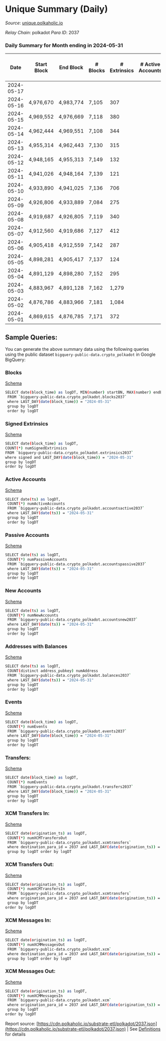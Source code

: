 # Unique Summary (Daily)

_Source_: [unique.polkaholic.io](https://unique.polkaholic.io)

*Relay Chain*: polkadot
*Para ID*: 2037



### Daily Summary for Month ending in 2024-05-31


| Date    | Start Block | End Block | # Blocks | # Extrinsics | # Active Accounts | # Passive Accounts | # New Accounts | # Addresses | # Events  | # Transfers ($USD) | # XCM Transfers In ($USD) | # XCM Transfers Out ($USD) | # XCM In | # XCM Out | Issues |
|---------|-------------|-----------|----------|--------------|-------------------|--------------------|----------------|-------------|-----------|--------------------|---------------------------|----------------------------|----------|-----------|--------|
| 2024-05-17 |  |  |  |  |  |  |  |  |  |   |   |   |  |  |  |
| 2024-05-16 | 4,976,670 | 4,983,774 | 7,105 | 307 |  |  |  | 45,851 | 24,018 | 1,839  |   |   |  |  |  |
| 2024-05-15 | 4,969,552 | 4,976,669 | 7,118 | 380 |  |  |  | 45,660 | 20,370 | 311  |   |   |  |  |  |
| 2024-05-14 | 4,962,444 | 4,969,551 | 7,108 | 344 |  |  |  | 45,469 | 24,578 | 1,989  |   |   |  |  |  |
| 2024-05-13 | 4,955,314 | 4,962,443 | 7,130 | 315 |  |  |  | 45,208 | 24,372 | 1,928  |   |   |  |  |  |
| 2024-05-12 | 4,948,165 | 4,955,313 | 7,149 | 132 |  |  |  | 45,003 | 22,905 | 1,892  |   |   |  |  |  |
| 2024-05-11 | 4,941,026 | 4,948,164 | 7,139 | 121 |  |  |  | 44,820 | 22,957 | 1,891  |   |   |  |  |  |
| 2024-05-10 | 4,933,890 | 4,941,025 | 7,136 | 706 |  |  |  | 44,640 | 26,885 | 2,436  |   |   |  |  |  |
| 2024-05-09 | 4,926,806 | 4,933,889 | 7,084 | 275 |  |  |  | 43,928 | 23,852 | 1,924  |   |   |  |  |  |
| 2024-05-08 | 4,919,687 | 4,926,805 | 7,119 | 340 |  |  |  | 43,733 | 24,613 | 1,943  |   |   |  |  |  |
| 2024-05-07 | 4,912,560 | 4,919,686 | 7,127 | 412 |  |  |  | 43,517 | 25,041 | 1,975  |   |   |  |  |  |
| 2024-05-06 | 4,905,418 | 4,912,559 | 7,142 | 287 |  |  |  | 43,279 | 24,049 | 1,949  |   |   |  |  |  |
| 2024-05-05 | 4,898,281 | 4,905,417 | 7,137 | 124 |  |  |  | 43,063 | 22,747 | 1,886  |   |   |  |  |  |
| 2024-05-04 | 4,891,129 | 4,898,280 | 7,152 | 295 |  |  |  | 42,894 | 24,302 | 1,889  |   |   |  |  |  |
| 2024-05-03 | 4,883,967 | 4,891,128 | 7,162 | 1,279 |  |  |  | 42,722 | 30,213 | 2,932  |   |   |  |  |  |
| 2024-05-02 | 4,876,786 | 4,883,966 | 7,181 | 1,084 |  |  |  | 42,451 | 28,875 | 2,728  |   |   |  |  |  |
| 2024-05-01 | 4,869,615 | 4,876,785 | 7,171 | 372 |  |  |  | 42,224 | 25,081 | 1,978  |   |   |  |  |  |

## Sample Queries:
You can generate the above summary data using the following queries using the public dataset `bigquery-public-data.crypto_polkadot` in Google BigQuery:


### Blocks 

[Schema](https://github.com/colorfulnotion/substrate-etl/blob/main/schema/blocks.json)

```bash
SELECT date(block_time) as logDT, MIN(number) startBN, MAX(number) endBN, COUNT(*) numBlocks 
 FROM `bigquery-public-data.crypto_polkadot.blocks2037`  
 where LAST_DAY(date(block_time)) = "2024-05-31" 
 group by logDT 
 order by logDT
```

### Signed Extrinsics 

[Schema](https://github.com/colorfulnotion/substrate-etl/blob/main/schema/extrinsics.json)

```bash
SELECT date(block_time) as logDT, 
COUNT(*) numSignedExtrinsics 
FROM `bigquery-public-data.crypto_polkadot.extrinsics2037`  
where signed and LAST_DAY(date(block_time)) = "2024-05-31" 
group by logDT 
order by logDT
```

### Active Accounts 

[Schema](https://github.com/colorfulnotion/substrate-etl/blob/main/schema/accountsactive.json)

```bash
SELECT date(ts) as logDT, 
 COUNT(*) numActiveAccounts 
 FROM `bigquery-public-data.crypto_polkadot.accountsactive2037` 
 where LAST_DAY(date(ts)) = "2024-05-31" 
 group by logDT 
 order by logDT
```

### Passive Accounts 

[Schema](https://github.com/colorfulnotion/substrate-etl/blob/main/schema/accountspassive.json)

```bash
SELECT date(ts) as logDT, 
 COUNT(*) numPassiveAccounts 
 FROM `bigquery-public-data.crypto_polkadot.accountspassive2037` 
 where LAST_DAY(date(ts)) = "2024-05-31" 
 group by logDT 
 order by logDT
```

### New Accounts 

[Schema](https://github.com/colorfulnotion/substrate-etl/blob/main/schema/accountsnew.json)

```bash
SELECT date(ts) as logDT, 
 COUNT(*) numNewAccounts 
 FROM `bigquery-public-data.crypto_polkadot.accountsnew2037` 
 where LAST_DAY(date(ts)) = "2024-05-31" 
 group by logDT
 order by logDT
```

### Addresses with Balances 

[Schema](https://github.com/colorfulnotion/substrate-etl/blob/main/schema/balances.json)

```bash
SELECT date(ts) as logDT,
 COUNT(distinct address_pubkey) numAddress 
 FROM `bigquery-public-data.crypto_polkadot.balances2037` 
 where LAST_DAY(date(ts)) = "2024-05-31" 
 group by logDT 
 order by logDT
```

### Events 

[Schema](https://github.com/colorfulnotion/substrate-etl/blob/main/schema/events.json)

```bash
SELECT date(block_time) as logDT, 
 COUNT(*) numEvents 
 FROM `bigquery-public-data.crypto_polkadot.events2037` 
 where LAST_DAY(date(block_time)) = "2024-05-31" 
 group by logDT 
 order by logDT
```

### Transfers:

[Schema](https://github.com/colorfulnotion/substrate-etl/blob/main/schema/transfers.json)

```bash
SELECT date(block_time) as logDT, 
 COUNT(*) numEvents 
 FROM `bigquery-public-data.crypto_polkadot.transfers2037` 
 where LAST_DAY(date(block_time)) = "2024-05-31" 
 group by logDT 
 order by logDT
```

### XCM Transfers In: 

[Schema](https://github.com/colorfulnotion/substrate-etl/blob/main/schema/xcmtransfers.json)

```bash
SELECT date(origination_ts) as logDT, 
 COUNT(*) numXCMTransfersOut 
 FROM `bigquery-public-data.crypto_polkadot.xcmtransfers` 
 where destination_para_id = 2037 and LAST_DAY(date(origination_ts)) = "2024-05-31" 
 group by logDT order by logDT
```

### XCM Transfers Out: 

[Schema](https://github.com/colorfulnotion/substrate-etl/blob/main/schema/xcmtransfers.json)

```bash
SELECT date(origination_ts) as logDT, 
 COUNT(*) numXCMTransfersIn 
 FROM `bigquery-public-data.crypto_polkadot.xcmtransfers` 
 where origination_para_id = 2037 and LAST_DAY(date(origination_ts)) = "2024-05-31" 
 group by logDT 
order by logDT
```

### XCM Messages In: 

[Schema](https://github.com/colorfulnotion/substrate-etl/blob/main/schema/xcm.json)

```bash
SELECT date(origination_ts) as logDT, 
 COUNT(*) numXCMMessagesOut 
 FROM `bigquery-public-data.crypto_polkadot.xcm` 
 where destination_para_id = 2037 and LAST_DAY(date(origination_ts)) = "2024-05-31" 
 group by logDT order by logDT
```

### XCM Messages Out: 

[Schema](https://github.com/colorfulnotion/substrate-etl/blob/main/schema/xcm.json)

```bash
SELECT date(origination_ts) as logDT, 
 COUNT(*) numXCMMessagesIn 
 FROM `bigquery-public-data.crypto_polkadot.xcm` 
 where origination_para_id = 2037 and LAST_DAY(date(origination_ts)) = "2024-05-31" 
 group by logDT 
order by logDT
```


Report source: [https://cdn.polkaholic.io/substrate-etl/polkadot/2037.json](https://cdn.polkaholic.io/substrate-etl/polkadot/2037.json) | See [Definitions](/DEFINITIONS.md) for details
